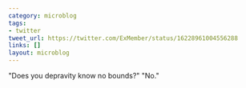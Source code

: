 ```yaml
---
category: microblog
tags:
- twitter
tweet_url: https://twitter.com/ExMember/status/16228961004556288
links: []
layout: microblog
---
```

"Does you depravity know no bounds?" 
"No."
